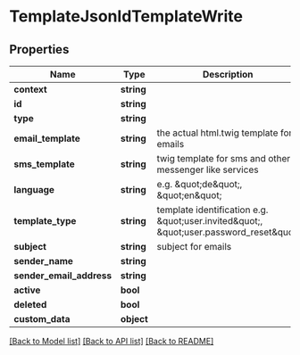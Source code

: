 # TemplateJsonldTemplateWrite

## Properties
Name | Type | Description | Notes
------------ | ------------- | ------------- | -------------
**context** | **string** |  | [optional] 
**id** | **string** |  | [optional] 
**type** | **string** |  | [optional] 
**email_template** | **string** | the actual html.twig template for emails | 
**sms_template** | **string** | twig template for sms and other messenger like services | [optional] 
**language** | **string** | e.g. \&quot;de\&quot;, \&quot;en\&quot; | 
**template_type** | **string** | template identification e.g. \&quot;user.invited\&quot;, \&quot;user.password_reset\&quot; | 
**subject** | **string** | subject for emails | [optional] 
**sender_name** | **string** |  | [optional] 
**sender_email_address** | **string** |  | [optional] 
**active** | **bool** |  | [optional] 
**deleted** | **bool** |  | [optional] 
**custom_data** | **object** |  | [optional] 

[[Back to Model list]](../../README.md#documentation-for-models) [[Back to API list]](../../README.md#documentation-for-api-endpoints) [[Back to README]](../../README.md)

